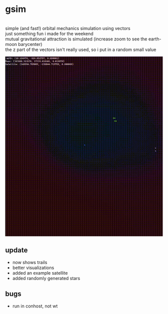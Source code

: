 # gsim
<br>
simple (and fast!) orbital mechanics simulation using vectors <br>
just something fun i made for the weekend<br>
mutual gravitational attraction is simulated (increase zoom to see the earth-moon barycenter)<br>
the z part of the vectors isn't really used, so i put in a random small value<br>

![](ani.gif)

## update
- now shows trails
- better visualizations
- added an example satellite
- added randomly generated stars

## bugs
- run in conhost, not wt
